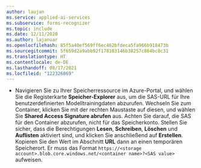 ```yaml
---
author: laujan
ms.service: applied-ai-services
ms.subservice: forms-recognizer
ms.topic: include
ms.date: 12/11/2020
ms.author: lajanuar
ms.openlocfilehash: 85f5a40ef569ff6ec462bfdeca5fa966b918473b
ms.sourcegitcommit: 5f659d2a9abb92f178103146b38257c864bc8c31
ms.translationtype: HT
ms.contentlocale: de-DE
ms.lasthandoff: 08/17/2021
ms.locfileid: "122326869"
---
```

* Navigieren Sie zu Ihrer Speicherressource im Azure-Portal, und wählen Sie die Registerkarte **Speicher-Explorer** aus, um die SAS-URL für Ihre benutzerdefinierten Modelltrainingdaten abzurufen. Wechseln Sie zum Container, klicken Sie mit der rechten Maustaste auf diesen, und wählen Sie **Shared Access Signature abrufen** aus. Achten Sie darauf, die SAS für den Container abzurufen, nicht für das Speicherkonto. Stellen Sie sicher, dass die Berechtigungen **Lesen**, **Schreiben**, **Löschen** und **Auflisten** aktiviert sind, und klicken Sie anschließend auf **Erstellen**. Kopieren Sie den Wert im Abschnitt **URL** dann an einen temporären Speicherort. Er muss das Format `https://<storage account>.blob.core.windows.net/<container name>?<SAS value>` aufweisen.
